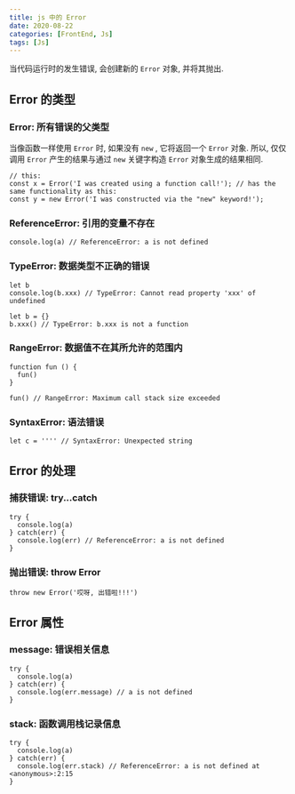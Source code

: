 ```yaml
---
title: js 中的 Error
date: 2020-08-22
categories: [FrontEnd, Js]
tags: [Js]
---
```


当代码运行时的发生错误, 会创建新的 `Error` 对象, 并将其抛出.

<!-- more -->

## Error 的类型

### Error: 所有错误的父类型

当像函数一样使用 `Error` 时, 如果没有 `new` , 它将返回一个 `Error` 对象. 所以, 仅仅调用 `Error` 产生的结果与通过 `new` 关键字构造 `Error` 对象生成的结果相同.

``` JS
// this:
const x = Error('I was created using a function call!');​​​​ // has the same functionality as this:
const y = new Error('I was constructed via the "new" keyword!');
```

### ReferenceError: 引用的变量不存在

``` JS
console.log(a) // ReferenceError: a is not defined
```

### TypeError: 数据类型不正确的错误

``` JS
let b
console.log(b.xxx) // TypeError: Cannot read property 'xxx' of undefined
```

``` JS
let b = {}
b.xxx() // TypeError: b.xxx is not a function
```

### RangeError: 数据值不在其所允许的范围内

``` JS
function fun () {
  fun()
}

fun() // RangeError: Maximum call stack size exceeded
```

### SyntaxError: 语法错误

``` JS
let c = '''' // SyntaxError: Unexpected string
```

## Error 的处理

### 捕获错误: try...catch

``` JS
try {
  console.log(a)
} catch(err) {
  console.log(err) // ReferenceError: a is not defined
}
```

### 抛出错误: throw Error

``` JS
throw new Error('哎呀, 出错啦!!!')
```

## Error 属性

### message: 错误相关信息

``` JS
try {
  console.log(a)
} catch(err) {
  console.log(err.message) // a is not defined
}
```

### stack: 函数调用栈记录信息

``` JS
try {
  console.log(a)
} catch(err) {
  console.log(err.stack) // ReferenceError: a is not defined at <anonymous>:2:15
}
```
